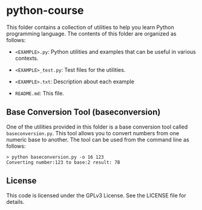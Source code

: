 # python-course




This folder contains a collection of utilities to help you learn Python programming language. The contents of this folder are organized as follows:

- `<EXAMPLE>.py`: Python utilities and examples that can be useful in various contexts.
- `<EXAMPLE>_test.py`: Test files for the utilities.
- `<EXAMPLE>.txt`: Description about each example

- `README.md`: This file.

## Base Conversion Tool (baseconversion)

One of the utilities provided in this folder is a base conversion tool called `baseconversion.py`. This tool allows you to convert numbers from one numeric base to another. The tool can be used from the command line as follows:

```
> python baseconversion.py -o 16 123
Converting number:123 to base:2 result: 7B
```


## License

This code is licensed under the GPLv3 License. See the LICENSE file for details.